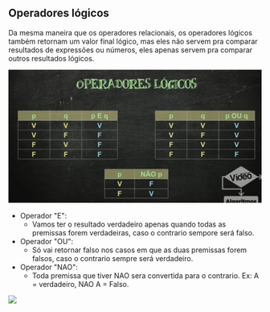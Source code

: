## Operadores lógicos

Da mesma maneira que os operadores relacionais, os operadores lógicos também retornam um valor final lógico, mas eles não servem pra comparar resultados de expressões ou números, eles apenas servem pra comparar outros resultados lógicos.

![](../images/OPERADOR%20LOGICO%201.png)

* Operador "E":
    * Vamos ter o resultado verdadeiro apenas quando todas as premissas forem verdadeiras, caso o contrario sempore será falso.
* Operador "OU":
    * Só vai retornar falso nos casos em que as duas premissas forem falsos, caso o contrario sempre será verdadeiro.
* Operador "NAO":
    * Toda premissa que tiver NAO sera convertida para o contrario. Ex: A = verdadeiro, NAO A = Falso.


![](..//images/exemplo%20operadores%20l%C3%B3gicos.png)